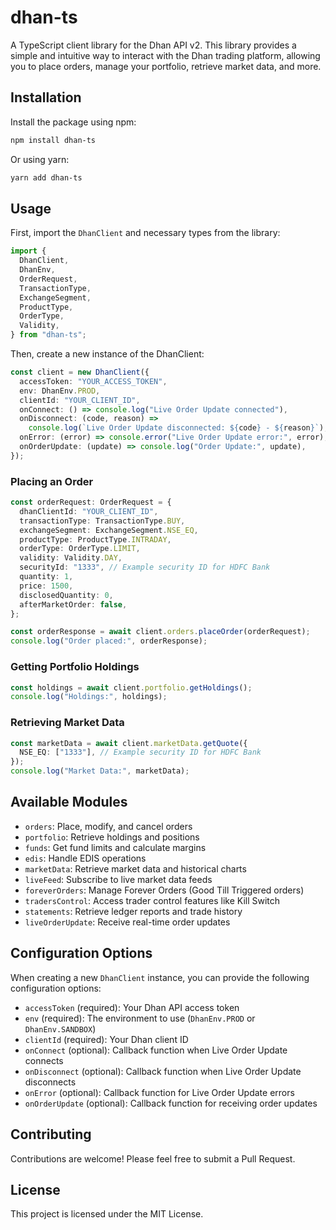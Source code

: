 # dhan-ts

A TypeScript client library for the Dhan API v2. This library provides a simple and intuitive way to interact with the Dhan trading platform, allowing you to place orders, manage your portfolio, retrieve market data, and more.

## Installation

Install the package using npm:

```bash
npm install dhan-ts
```

Or using yarn:

```bash
yarn add dhan-ts
```

## Usage

First, import the `DhanClient` and necessary types from the library:

```typescript
import {
  DhanClient,
  DhanEnv,
  OrderRequest,
  TransactionType,
  ExchangeSegment,
  ProductType,
  OrderType,
  Validity,
} from "dhan-ts";
```

Then, create a new instance of the DhanClient:

```typescript
const client = new DhanClient({
  accessToken: "YOUR_ACCESS_TOKEN",
  env: DhanEnv.PROD,
  clientId: "YOUR_CLIENT_ID",
  onConnect: () => console.log("Live Order Update connected"),
  onDisconnect: (code, reason) =>
    console.log(`Live Order Update disconnected: ${code} - ${reason}`),
  onError: (error) => console.error("Live Order Update error:", error),
  onOrderUpdate: (update) => console.log("Order Update:", update),
});
```

### Placing an Order

```typescript
const orderRequest: OrderRequest = {
  dhanClientId: "YOUR_CLIENT_ID",
  transactionType: TransactionType.BUY,
  exchangeSegment: ExchangeSegment.NSE_EQ,
  productType: ProductType.INTRADAY,
  orderType: OrderType.LIMIT,
  validity: Validity.DAY,
  securityId: "1333", // Example security ID for HDFC Bank
  quantity: 1,
  price: 1500,
  disclosedQuantity: 0,
  afterMarketOrder: false,
};

const orderResponse = await client.orders.placeOrder(orderRequest);
console.log("Order placed:", orderResponse);
```

### Getting Portfolio Holdings

```typescript
const holdings = await client.portfolio.getHoldings();
console.log("Holdings:", holdings);
```

### Retrieving Market Data

```typescript
const marketData = await client.marketData.getQuote({
  NSE_EQ: ["1333"], // Example security ID for HDFC Bank
});
console.log("Market Data:", marketData);
```

## Available Modules

- `orders`: Place, modify, and cancel orders
- `portfolio`: Retrieve holdings and positions
- `funds`: Get fund limits and calculate margins
- `edis`: Handle EDIS operations
- `marketData`: Retrieve market data and historical charts
- `liveFeed`: Subscribe to live market data feeds
- `foreverOrders`: Manage Forever Orders (Good Till Triggered orders)
- `tradersControl`: Access trader control features like Kill Switch
- `statements`: Retrieve ledger reports and trade history
- `liveOrderUpdate`: Receive real-time order updates

## Configuration Options

When creating a new `DhanClient` instance, you can provide the following configuration options:

- `accessToken` (required): Your Dhan API access token
- `env` (required): The environment to use (`DhanEnv.PROD` or `DhanEnv.SANDBOX`)
- `clientId` (required): Your Dhan client ID
- `onConnect` (optional): Callback function when Live Order Update connects
- `onDisconnect` (optional): Callback function when Live Order Update disconnects
- `onError` (optional): Callback function for Live Order Update errors
- `onOrderUpdate` (optional): Callback function for receiving order updates

## Contributing

Contributions are welcome! Please feel free to submit a Pull Request.

## License

This project is licensed under the MIT License.
